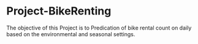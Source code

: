 # Project-BikeRenting
The objective of this Project is to Predication of bike rental count on daily based on the environmental and seasonal settings.
